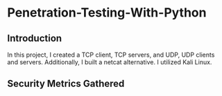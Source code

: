 # Penetration-Testing-With-Python

## Introduction

In this project, I created a TCP client, TCP servers, and UDP, UDP clients and servers. Additionally, I built a netcat alternative. I utilized Kali Linux. 

## Security Metrics Gathered



